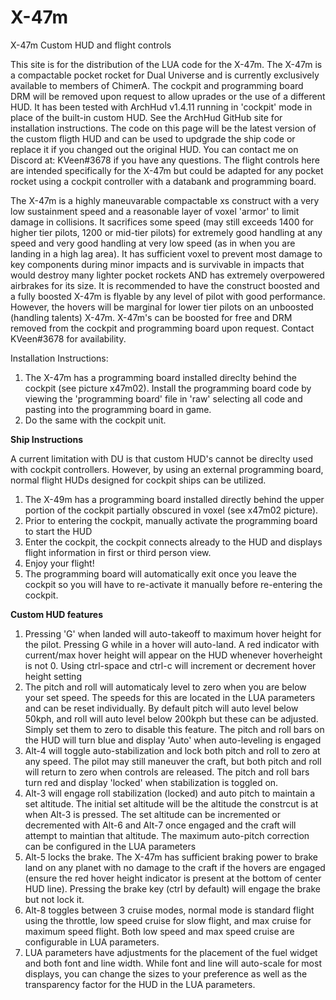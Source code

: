 # X-47m
X-47m Custom HUD and flight controls 

This site is for the distribution of the LUA code for the X-47m. The X-47m is a compactable pocket rocket for Dual Universe and is currently exclusively available to members of ChimerA. The cockpit and programming board DRM will be removed upon request to allow uprades or the use of a different HUD. It has been tested with ArchHud v1.4.11 running in 'cockpit' mode in place of the built-in custom HUD. See the ArchHud GitHub site for installation instructions. The code on this page will be the latest version of the custom fligth HUD and can be used to updgrade the ship code or replace it if you changed out the original HUD.  You can contact me on Discord at: KVeen#3678 if you have any questions. The flight controls here are intended specifically for the X-47m but could be adapted for any pocket rocket using a cockpit controller with a databank and programming board.

The X-47m is a highly maneuvarable compactable xs construct with a very low sustainment speed and a reasonable layer of voxel 'armor' to limit damage in collisions. It sacrifices some speed (may still exceeds 1400 for higher tier pilots, 1200 or mid-tier pilots) for extremely good handling at any speed and very good handling at very low speed (as in when you are landing in a high lag area). It has sufficient voxel to prevent most damage to key components during minor impacts and is survivable in impacts that would destroy many lighter pocket rockets AND has extremely overpowered airbrakes for its size. It is recommended to have the construct boosted and a fully boosted X-47m is flyable by any level of pilot with good performance. However, the hovers will be marginal for lower tier pilots on an unboosted (handling talents) X-47m. X-47m's can be boosted for free and DRM removed from the cockpit and programming board upon request. Contact KVeen#3678 for availability. 

Installation Instructions:
1) The X-47m has a programming board installed direclty behind the cockpit (see picture x47m02). Install the programming board code by viewing the 'programming board' file in 'raw' selecting all code and pasting into the programming board in game.
2) Do the same with the cockpit unit.

**Ship Instructions**

A current limitation with DU is that custom HUD's cannot be direclty used with cockpit controllers. However, by using an external programming board, normal flight HUDs designed for cockpit ships can be utilized.

  1) The X-49m has a programming board installed directly behind the upper portion of the cockpit partially obscured in voxel (see x47m02 picture). 
  2) Prior to entering the cockpit, manually activate the programming board to start the HUD
  3) Enter the cockpit, the cockpit connects already to the HUD and displays flight information in first or third person view.
  4) Enjoy your flight!
  5) The programming board will automatically exit once you leave the cockpit so you will have to re-activate it manually before re-entering the cockpit.


**Custom HUD features**

  1) Pressing 'G' when landed will auto-takeoff to maximum hover height for the pilot. Pressing G while in a hover will auto-land. A red indicator with current/max hover height will appear on the HUD whenever hoverheight is not 0. Using ctrl-space and ctrl-c will increment or decrement hover height setting
  2) The pitch and roll will automaticaly level to zero when you are below your set speed. The speeds for this are located in the LUA parameters and can be reset individually. By default pitch will auto level below 50kph, and roll will auto level below 200kph but these can be adjusted. Simply set them to zero to disable this feature. The pitch and roll bars on the HUD will turn blue and display 'Auto' when auto-leveling is engaged
  3) Alt-4 will toggle auto-stabilization and lock both pitch and roll to zero at any speed. The pilot may still maneuver the craft, but both pitch and roll will return to zero when controls are released. The pitch and roll bars turn red and display 'locked' when stabilization is toggled on.
  4) Alt-3 will engage roll stabilization (locked) and auto pitch to maintain a set altitude. The initial set altitude will be the altitude the constrcut is at when Alt-3 is pressed. The set altitude can be incremented or decremented with Alt-6 and Alt-7 once engaged and the craft will attempt to maintian that altitude. The maximum auto-pitch correction can be configured in the LUA parameters
  5) Alt-5 locks the brake. The X-47m has sufficient braking power to brake land on any planet with no damage to the craft if the hovers are engaged (ensure the red hover height indicator is present at the bottom of center HUD line). Pressing the brake key (ctrl by default) will engage the brake but not lock it.
  6) Alt-8 toggles between 3 cruise modes, normal mode is standard flight using the throttle, low speed cruise for slow flight, and max cruise for maximum speed flight. Both low speed and max speed cruise are configurable in LUA parameters. 
  7) LUA parameters have adjustments for the placement of the fuel widget and both font and line width. While font and line will auto-scale for most displays, you can change the sizes to your preference as well as the transparency factor for the HUD in the LUA parameters.
